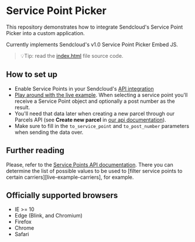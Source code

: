 # Service Point Picker

This repository demonstrates how to integrate Sendcloud's Service Point Picker into a custom application.

Currently implements Sendcloud's v1.0 Service Point Picker Embed JS.

> 💡Tip: read the [index.html](index.html) file source code.

## How to set up

- Enable Service Points in your Sendcloud's [API integration][docs-api-integration]
- [Play around with the live example][live-example]. When selecting a service point you'll receive a Service Point
  object and optionally a post number as the result.
- You'll need that data later when creating a new parcel through our Parcels API (see **Create new parcel** in [our api documentation][docs-parcel-api]).
- Make sure to fill in the `to_service_point` and `to_post_number` parameters when sending the data over.

## Further reading

Please, refer to the [Service Points API documentation][docs-api-service-points]. There you can determine the list
of possible values to be used to [filter service points to certain carriers][live-example-carriers], for example.

## Officially supported browsers

- IE >= 10
- Edge (Blink, and Chromium)
- Firefox
- Chrome
- Safari

[docs-api-integration]: <https://support.sendcloud.com/hc/en-us/articles/360024967612-Service-points-for-API-Integrations>
[docs-api-service-points]: <https://docs.sendcloud.sc/api/v2/service-points/>
[docs-parcel-api]: <https://docs.sendcloud.sc/api/v2/index.html#parcel>
[live-example]: <https://sendcloud.github.io/spp-integration-example/>
[live-example]: <https://sendcloud.github.io/spp-integration-example#filter-carriers/>
